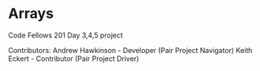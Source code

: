 # Arrays

Code Fellows 201 Day 3,4,5 project

Contributors: Andrew Hawkinson - Developer (Pair Project Navigator) Keith Eckert - Contributor (Pair Project Driver)
